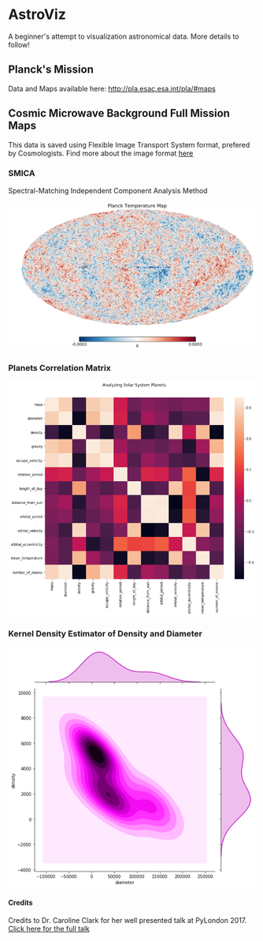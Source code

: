 # AstroViz

A beginner's attempt to visualization astronomical data. More details to follow!

## Planck's Mission

Data and Maps available here: http://pla.esac.esa.int/pla/#maps

## Cosmic Microwave Background Full Mission Maps

This data is saved using Flexible Image Transport System format, prefered by Cosmologists. Find more about the image format [here](https://en.wikipedia.org/wiki/FITS)

### SMICA

Spectral-Matching Independent Component Analysis Method

![SMICA Plot](plots/CBR.png)

### Planets Correlation Matrix

![Planets Correlation Heatmap](plots/planets_corr.png)

### Kernel Density Estimator of Density and Diameter

![Kernel Density Estimator of Density and Diameter](plots/kde.png)

#### Credits

Credits to Dr. Caroline Clark for her well presented talk at PyLondon 2017. [Click here for the full talk](https://youtu.be/LN_20z_JY58)